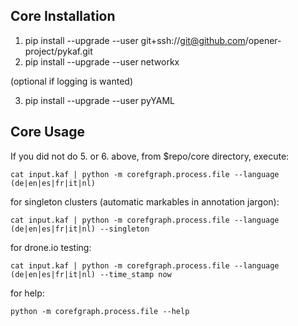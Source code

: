 Core Installation
-----------------

1. pip install --upgrade --user git+ssh://git@github.com/opener-project/pykaf.git
2. pip install --upgrade --user networkx 

(optional if logging is wanted)

3. pip install --upgrade --user pyYAML 

Core Usage 
----------

If you did not do 5. or 6. above, from $repo/core directory, execute: 

    cat input.kaf | python -m corefgraph.process.file --language (de|en|es|fr|it|nl) 

for singleton clusters (automatic markables in annotation jargon): 

    cat input.kaf | python -m corefgraph.process.file --language (de|en|es|fr|it|nl) --singleton 

for drone.io testing: 

    cat input.kaf | python -m corefgraph.process.file --language (de|en|es|fr|it|nl) --time_stamp now 

for help: 

    python -m corefgraph.process.file --help




